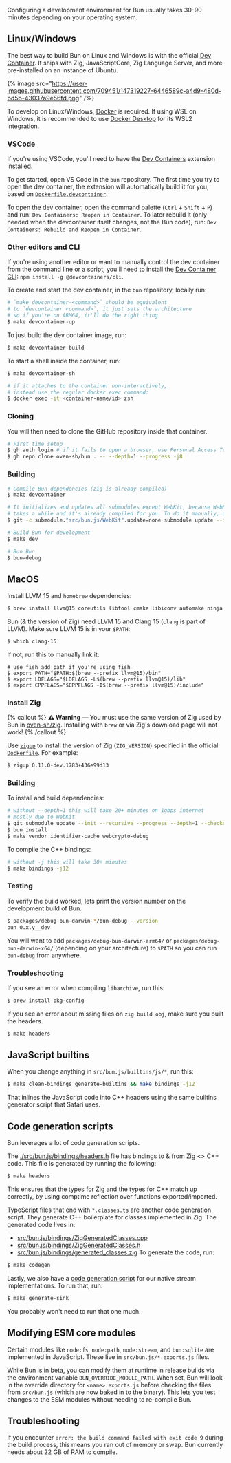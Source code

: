 
Configuring a development environment for Bun usually takes 30-90 minutes depending on your operating system.

## Linux/Windows

The best way to build Bun on Linux and Windows is with the official [Dev Container](https://containers.dev). It ships with Zig, JavaScriptCore, Zig Language Server, and more pre-installed on an instance of Ubuntu.

{% image src="https://user-images.githubusercontent.com/709451/147319227-6446589c-a4d9-480d-bd5b-43037a9e56fd.png" /%}

To develop on Linux/Windows, [Docker](https://www.docker.com) is required. If using WSL on Windows, it is recommended to use [Docker Desktop](https://docs.microsoft.com/en-us/windows/wsl/tutorials/wsl-containers) for its WSL2 integration.

### VSCode

If you're using VSCode, you'll need to have the [Dev Containers](https://marketplace.visualstudio.com/items?itemName=ms-vscode-remote.remote-containers) extension installed.

To get started, open VS Code in the `bun` repository. The first time you try to open the dev container, the extension will automatically build it for you, based on [`Dockerfile.devcontainer`](Dockerfile.devcontainer).

To open the dev container, open the command palette (`Ctrl` + `Shift` + `P`) and run: `Dev Containers: Reopen in Container`. To later rebuild it (only needed when the devcontainer itself changes, not the Bun code), run: `Dev Containers: Rebuild and Reopen in Container`.

### Other editors and CLI

If you're using another editor or want to manually control the dev container from the command line or a script, you'll need to install the [Dev Container CLI](https://www.npmjs.com/package/@devcontainers/cli): `npm install -g @devcontainers/cli`.

To create and start the dev container, in the `bun` repository, locally run:

```bash
# `make devcontainer-<command>` should be equivalent
# to `devcontainer <command>`, it just sets the architecture
# so if you're on ARM64, it'll do the right thing
$ make devcontainer-up
```

To just build the dev container image, run:

```bash
$ make devcontainer-build
```

To start a shell inside the container, run:

```bash
$ make devcontainer-sh

# if it attaches to the container non-interactively,
# instead use the regular docker exec command:
$ docker exec -it <container-name/id> zsh
```

### Cloning

You will then need to clone the GitHub repository inside that container.

```bash
# First time setup
$ gh auth login # if it fails to open a browser, use Personal Access Token instead
$ gh repo clone oven-sh/bun . -- --depth=1 --progress -j8
```

### Building

```bash
# Compile Bun dependencies (zig is already compiled)
$ make devcontainer

# It initializes and updates all submodules except WebKit, because WebKit
# takes a while and it's already compiled for you. To do it manually, use:
$ git -c submodule."src/bun.js/WebKit".update=none submodule update --init --recursive --depth=1 --progress

# Build Bun for development
$ make dev

# Run Bun
$ bun-debug
```

## MacOS

Install LLVM 15 and `homebrew` dependencies:

```bash
$ brew install llvm@15 coreutils libtool cmake libiconv automake ninja gnu-sed pkg-config esbuild go rust
```

Bun (& the version of Zig) need LLVM 15 and Clang 15 (`clang` is part of LLVM). Make sure LLVM 15 is in your `$PATH`:

```bash
$ which clang-15
```

If not, run this to manually link it:

```bash#bash
# use fish_add_path if you're using fish
$ export PATH="$PATH:$(brew --prefix llvm@15)/bin"
$ export LDFLAGS="$LDFLAGS -L$(brew --prefix llvm@15)/lib"
$ export CPPFLAGS="$CPPFLAGS -I$(brew --prefix llvm@15)/include"
```

### Install Zig

{% callout %}
**⚠️ Warning** — You must use the same version of Zig used by Bun in [oven-sh/zig](https://github.com/oven-sh/zig). Installing with `brew` or via Zig's download page will not work!
{% /callout %}

Use [`zigup`](https://github.com/marler8997/zigup) to install the version of Zig (`ZIG_VERSION`) specified in the official [`Dockerfile`](https://github.com/oven-sh/bun/blob/main/Dockerfile). For example:

```bash
$ zigup 0.11.0-dev.1783+436e99d13
```

### Building

To install and build dependencies:

```bash
# without --depth=1 this will take 20+ minutes on 1gbps internet
# mostly due to WebKit
$ git submodule update --init --recursive --progress --depth=1 --checkout
$ bun install
$ make vendor identifier-cache webcrypto-debug
```

To compile the C++ bindings:

```bash
# without -j this will take 30+ minutes
$ make bindings -j12
```

<!-- If you're building on a macOS device, you'll need to have a valid Developer Certificate, or else the code signing step will fail. To check if you have one, open the `Keychain Access` app, go to the `login` profile and search for `Apple Development`. You should have at least one certificate with a name like `Apple Development: user@example.com (WDYABC123)`. If you don't have one, follow [this guide](https://ioscodesigning.com/generating-code-signing-files/#generate-a-code-signing-certificate-using-xcode) to get one. -->

<!-- You can still work with the generated binary locally at `packages/debug-bun-*/bun-debug` even if the code signing fails. -->

### Testing

To verify the build worked, lets print the version number on the development build of Bun.

```bash
$ packages/debug-bun-darwin-*/bun-debug --version
bun 0.x.y__dev
```

You will want to add `packages/debug-bun-darwin-arm64/` or `packages/debug-bun-darwin-x64/` (depending on your architecture) to `$PATH` so you can run `bun-debug` from anywhere.

### Troubleshooting

If you see an error when compiling `libarchive`, run this:

```bash
$ brew install pkg-config
```

If you see an error about missing files on `zig build obj`, make sure you built the headers.

```bash
$ make headers
```

## JavaScript builtins

When you change anything in `src/bun.js/builtins/js/*`, run this:

```bash
$ make clean-bindings generate-builtins && make bindings -j12
```

That inlines the JavaScript code into C++ headers using the same builtins generator script that Safari uses.

## Code generation scripts

Bun leverages a lot of code generation scripts.

The [./src/bun.js/bindings/headers.h](https://github.com/oven-sh/bun/blob/main/src/bun.js/bindings/headers.h) file has bindings to & from Zig <> C++ code. This file is generated by running the following:

```bash
$ make headers
```

This ensures that the types for Zig and the types for C++ match up correctly, by using comptime reflection over functions exported/imported.

TypeScript files that end with `*.classes.ts` are another code generation script. They generate C++ boilerplate for classes implemented in Zig. The generated code lives in:

- [src/bun.js/bindings/ZigGeneratedClasses.cpp](src/bun.js/bindings/ZigGeneratedClasses.cpp)
- [src/bun.js/bindings/ZigGeneratedClasses.h](src/bun.js/bindings/ZigGeneratedClasses.h)
- [src/bun.js/bindings/generated_classes.zig](src/bun.js/bindings/generated_classes.zig)
  To generate the code, run:

```bash
$ make codegen
```

Lastly, we also have a [code generation script](src/bun.js/scripts/generate-jssink.js) for our native stream implementations.
To run that, run:

```bash
$ make generate-sink
```

You probably won't need to run that one much.

## Modifying ESM core modules

Certain modules like `node:fs`, `node:path`, `node:stream`, and `bun:sqlite` are implemented in JavaScript. These live in `src/bun.js/*.exports.js` files.

While Bun is in beta, you can modify them at runtime in release builds via the environment variable `BUN_OVERRIDE_MODULE_PATH`. When set, Bun will look in the override directory for `<name>.exports.js` before checking the files from `src/bun.js` (which are now baked in to the binary). This lets you test changes to the ESM modules without needing to re-compile Bun.

## Troubleshooting

If you encounter `error: the build command failed with exit code 9` during the build process, this means you ran out of memory or swap. Bun currently needs about 22 GB of RAM to compile.
